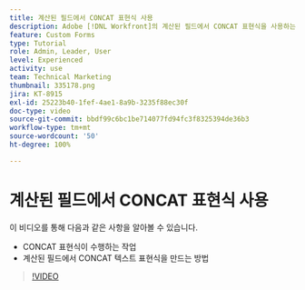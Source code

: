 ```yaml
---
title: 계산된 필드에서 CONCAT 표현식 사용
description: Adobe [!DNL Workfront]의 계산된 필드에서 CONCAT 표현식을 사용하는 방법을 알아봅니다.
feature: Custom Forms
type: Tutorial
role: Admin, Leader, User
level: Experienced
activity: use
team: Technical Marketing
thumbnail: 335178.png
jira: KT-8915
exl-id: 25223b40-1fef-4ae1-8a9b-3235f88ec30f
doc-type: video
source-git-commit: bbdf99c6bc1be714077fd94fc3f8325394de36b3
workflow-type: tm+mt
source-wordcount: '50'
ht-degree: 100%

---
```


# 계산된 필드에서 CONCAT 표현식 사용

이 비디오를 통해 다음과 같은 사항을 알아볼 수 있습니다.

* CONCAT 표현식이 수행하는 작업
* 계산된 필드에서 CONCAT 텍스트 표현식을 만드는 방법

>[!VIDEO](https://video.tv.adobe.com/v/335178/?quality=12&learn=on&enablevpops=1)
